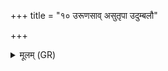 +++
title = "१० उरूणसाव् असुतृपा उदुम्बलौ"

+++
<details><summary>मूलम् (GR)</summary>

उरूणसाव् असुतृपा उदुम्बलौ  
यमस्य दूतौ चरतो जनाꣳ अनु ।  
वेदाहं वेद सूर्यः  
किम् एतौ किं करिष्यतः ॥
</details>